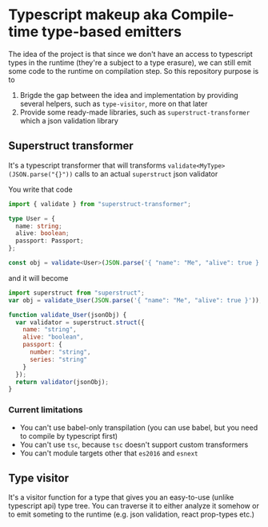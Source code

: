 # Typescript makeup aka Compile-time type-based emitters

The idea of the project is that since we don't have an access to typescript types in the runtime (they're a subject to a type erasure), we can still emit some code to the runtime on compilation step. So this repository purpose is to

1. Brigde the gap between the idea and implementation by providing several helpers, such as `type-visitor`, more on that later
2. Provide some ready-made libraries, such as `superstruct-transformer` which a json validation library

## Superstruct transformer

It's a typescript transformer that will transforms `validate<MyType>(JSON.parse("{}"))` calls to an actual `superstruct` json validator

You write that code

```typescript
import { validate } from "superstruct-transformer";

type User = {
  name: string;
  alive: boolean;
  passport: Passport;
};

const obj = validate<User>(JSON.parse('{ "name": "Me", "alive": true }'));
```

and it will become

```js
import superstruct from "superstruct";
var obj = validate_User(JSON.parse('{ "name": "Me", "alive": true }'));

function validate_User(jsonObj) {
  var validator = superstruct.struct({
    name: "string",
    alive: "boolean",
    passport: {
      number: "string",
      series: "string"
    }
  });
  return validator(jsonObj);
}
```

### Current limitations

- You can't use babel-only transpilation (you can use babel, but you need to compile by typescript first)
- You can't use `tsc`, because `tsc` doesn't support custom transformers
- You can't module targets other that `es2016` and `esnext`

## Type visitor

It's a visitor function for a type that gives you an easy-to-use (unlike typescript api) type tree. You can traverse it to either analyze it somehow or to emit someting to the runtime (e.g. json validation, react prop-types etc.)

